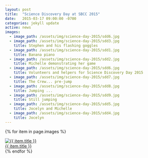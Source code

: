 ```yaml
---
layout: post
title:  "Science Discovery Day at SBCC 2015"
date:   2015-03-17 09:00:00 -0700
categories: jekyll update
active: news
images:
  - image_path: /assets/img/science-day-2015/sdd6.jpg
  - image_path: /assets/img/science-day-2015/sdd3.jpg
    title: Stephen and his flashing goggles
  - image_path: /assets/img/science-day-2015/sdd1.jpg
    title: Banana piano
  - image_path: /assets/img/science-day-2015/sdd2.jpg
    title: Michelle demonstrating her game
  - image_path: /assets/img/science-day-2015/sdd6.jpg
    title: Volunteers and helpers for Science Discovery Day 2015
  - image_path: /assets/img/science-day-2015/sdd7.jpg
    title: The Crew... pre-jump
  - image_path: /assets/img/science-day-2015/sdd8.jpg
    title: Jumping ...
  - image_path: /assets/img/science-day-2015/sdd9.jpg
    title: Still jumping
  - image_path: /assets/img/science-day-2015/sdd5.jpg
    title: Jocelyn and Michelle
  - image_path: /assets/img/science-day-2015/sdd4.jpg
    title: Jocelyn
---
```


<!--more-->

{% for item in page.images %}
  <div class="col-lg-4 col-sm-6">
    <a href="{{ item.url }}" class="science-photos-2016-box">
      <img src="{{ item.image_path }}" class="img-responsive" alt="{{ item.title }}">
      <div class="portfolio-box-caption">
	<div class="portfolio-box-caption-content">
	  <div class="title-category text-faded">
	    {{ item.title }}
	  </div>
	</div>
      </div>
    </a>
  </div>
{% endfor %}
